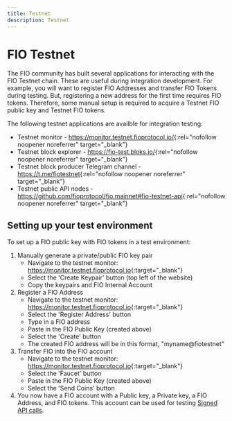 ```yaml
---
title: Testnet
description: Testnet
---
```

# FIO Testnet

The FIO community has built several applications for interacting with the FIO Testnet chain. These are useful during integration development. For example, you will want to register FIO Addresses and transfer FIO Tokens during testing. But, registering a new address for the first time requires FIO tokens. Therefore, some manual setup is required to acquire a Testnet FIO public key and Testnet FIO tokens.

The following testnet applications are availble for integration testing:
* Testnet monitor - <https://monitor.testnet.fioprotocol.io/>{:rel="nofollow noopener noreferrer" target="_blank"}
* Testnet block explorer - <https://fio-test.bloks.io/>{:rel="nofollow noopener noreferrer" target="_blank"}
* Testnet block producer Telegram channel - <https://t.me/fiotestnet>{:rel="nofollow noopener noreferrer" target="_blank"}
* Testnet public API nodes - <https://github.com/fioprotocol/fio.mainnet#fio-testnet-api>{:rel="nofollow noopener noreferrer" target="_blank"}

## Setting up your test environment

To set up a FIO public key with FIO tokens in a test environment:

1. Manually generate a private/public FIO key pair
   * Navigate to the testnet monitor: <https://monitor.testnet.fioprotocol.io>{:target="_blank"}
   * Select the 'Create Keypair' button (top left of the website)
   * Copy the keypairs and FIO Internal Account
2. Register a FIO Address
   * Navigate to the testnet monitor: <https://monitor.testnet.fioprotocol.io>{:target="_blank"}
   * Select the 'Register Address' button
   * Type in a FIO address
   * Paste in the FIO Public Key (created above)
   * Select the 'Create' button
   * The created FIO address will be in this format, "myname@fiotestnet"
3. Transfer FIO into the FIO account
   * Navigate to the testnet monitor: <https://monitor.testnet.fioprotocol.io>{:target="_blank"}
   * Select the 'Faucet' button
   * Paste in the FIO Public Key (created above)
   * Select the 'Send Coins' button
4. You now have a FIO account with a Public key, a Private key, a FIO Address, and FIO tokens. This account can be used for testing [Signed API calls]({{site.baseurl}}/pages/api/fio-api/#tag--Transactions).

